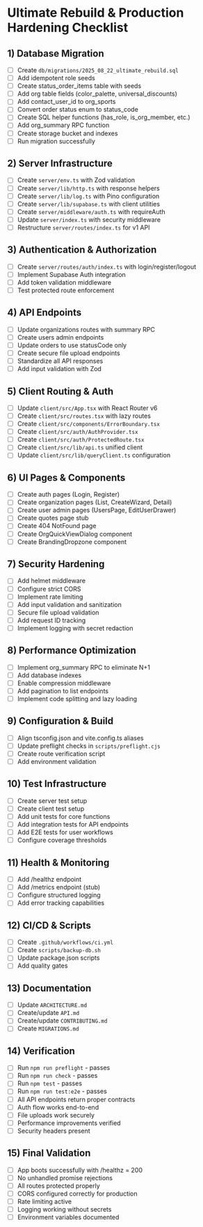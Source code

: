# Ultimate Rebuild & Production Hardening Checklist

## 1) Database Migration
- [ ] Create `db/migrations/2025_08_22_ultimate_rebuild.sql`
- [ ] Add idempotent role seeds
- [ ] Create status_order_items table with seeds
- [ ] Add org table fields (color_palette, universal_discounts)
- [ ] Add contact_user_id to org_sports
- [ ] Convert order status enum to status_code
- [ ] Create SQL helper functions (has_role, is_org_member, etc.)
- [ ] Add org_summary RPC function
- [ ] Create storage bucket and indexes
- [ ] Run migration successfully

## 2) Server Infrastructure
- [ ] Create `server/env.ts` with Zod validation
- [ ] Create `server/lib/http.ts` with response helpers
- [ ] Create `server/lib/log.ts` with Pino configuration
- [ ] Create `server/lib/supabase.ts` with client utilities
- [ ] Create `server/middleware/auth.ts` with requireAuth
- [ ] Update `server/index.ts` with security middleware
- [ ] Restructure `server/routes/index.ts` for v1 API

## 3) Authentication & Authorization
- [ ] Create `server/routes/auth/index.ts` with login/register/logout
- [ ] Implement Supabase Auth integration
- [ ] Add token validation middleware
- [ ] Test protected route enforcement

## 4) API Endpoints
- [ ] Update organizations routes with summary RPC
- [ ] Create users admin endpoints
- [ ] Update orders to use statusCode only
- [ ] Create secure file upload endpoints
- [ ] Standardize all API responses
- [ ] Add input validation with Zod

## 5) Client Routing & Auth
- [ ] Update `client/src/App.tsx` with React Router v6
- [ ] Create `client/src/routes.tsx` with lazy routes
- [ ] Create `client/src/components/ErrorBoundary.tsx`
- [ ] Create `client/src/auth/AuthProvider.tsx`
- [ ] Create `client/src/auth/ProtectedRoute.tsx`
- [ ] Create `client/src/lib/api.ts` unified client
- [ ] Update `client/src/lib/queryClient.ts` configuration

## 6) UI Pages & Components
- [ ] Create auth pages (Login, Register)
- [ ] Create organization pages (List, CreateWizard, Detail)
- [ ] Create user admin pages (UsersPage, EditUserDrawer)
- [ ] Create quotes page stub
- [ ] Create 404 NotFound page
- [ ] Create OrgQuickViewDialog component
- [ ] Create BrandingDropzone component

## 7) Security Hardening
- [ ] Add helmet middleware
- [ ] Configure strict CORS
- [ ] Implement rate limiting
- [ ] Add input validation and sanitization
- [ ] Secure file upload validation
- [ ] Add request ID tracking
- [ ] Implement logging with secret redaction

## 8) Performance Optimization
- [ ] Implement org_summary RPC to eliminate N+1
- [ ] Add database indexes
- [ ] Enable compression middleware
- [ ] Add pagination to list endpoints
- [ ] Implement code splitting and lazy loading

## 9) Configuration & Build
- [ ] Align tsconfig.json and vite.config.ts aliases
- [ ] Update preflight checks in `scripts/preflight.cjs`
- [ ] Create route verification script
- [ ] Add environment validation

## 10) Test Infrastructure
- [ ] Create server test setup
- [ ] Create client test setup
- [ ] Add unit tests for core functions
- [ ] Add integration tests for API endpoints
- [ ] Add E2E tests for user workflows
- [ ] Configure coverage thresholds

## 11) Health & Monitoring
- [ ] Add /healthz endpoint
- [ ] Add /metrics endpoint (stub)
- [ ] Configure structured logging
- [ ] Add error tracking capabilities

## 12) CI/CD & Scripts
- [ ] Create `.github/workflows/ci.yml`
- [ ] Create `scripts/backup-db.sh`
- [ ] Update package.json scripts
- [ ] Add quality gates

## 13) Documentation
- [ ] Update `ARCHITECTURE.md`
- [ ] Create/update `API.md`
- [ ] Create/update `CONTRIBUTING.md`
- [ ] Create `MIGRATIONS.md`

## 14) Verification
- [ ] Run `npm run preflight` - passes
- [ ] Run `npm run check` - passes
- [ ] Run `npm test` - passes
- [ ] Run `npm run test:e2e` - passes
- [ ] All API endpoints return proper contracts
- [ ] Auth flow works end-to-end
- [ ] File uploads work securely
- [ ] Performance improvements verified
- [ ] Security headers present

## 15) Final Validation
- [ ] App boots successfully with /healthz = 200
- [ ] No unhandled promise rejections
- [ ] All routes protected properly
- [ ] CORS configured correctly for production
- [ ] Rate limiting active
- [ ] Logging working without secrets
- [ ] Environment variables documented
